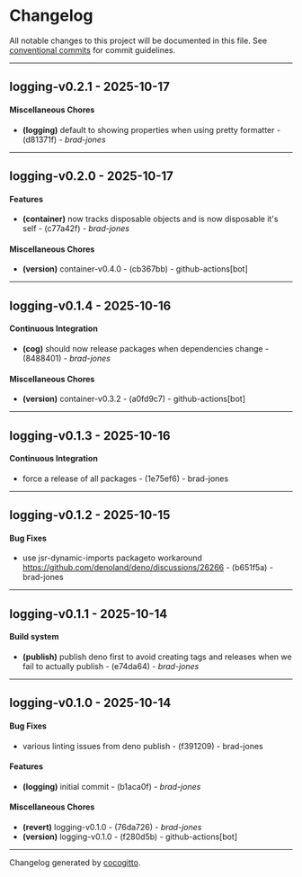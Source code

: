 # Changelog
All notable changes to this project will be documented in this file. See [conventional commits](https://www.conventionalcommits.org/) for commit guidelines.

- - -
## logging-v0.2.1 - 2025-10-17
#### Miscellaneous Chores
- **(logging)** default to showing properties when using pretty formatter - (d81371f) - *brad-jones*

- - -

## logging-v0.2.0 - 2025-10-17
#### Features
- **(container)** now tracks disposable objects and is now disposable it's self - (c77a42f) - *brad-jones*
#### Miscellaneous Chores
- **(version)** container-v0.4.0 - (cb367bb) - github-actions[bot]

- - -

## logging-v0.1.4 - 2025-10-16
#### Continuous Integration
- **(cog)** should now release packages when dependencies change - (8488401) - *brad-jones*
#### Miscellaneous Chores
- **(version)** container-v0.3.2 - (a0fd9c7) - github-actions[bot]

- - -

## logging-v0.1.3 - 2025-10-16
#### Continuous Integration
- force a release of all packages - (1e75ef6) - brad-jones

- - -

## logging-v0.1.2 - 2025-10-15
#### Bug Fixes
- use jsr-dynamic-imports packageto workaround https://github.com/denoland/deno/discussions/26266 - (b651f5a) - brad-jones

- - -

## logging-v0.1.1 - 2025-10-14
#### Build system
- **(publish)** publish deno first to avoid creating tags and releases when we fail to actually publish - (e74da64) - *brad-jones*

- - -

## logging-v0.1.0 - 2025-10-14
#### Bug Fixes
- various linting issues from deno publish - (f391209) - brad-jones
#### Features
- **(logging)** initial commit - (b1aca0f) - *brad-jones*
#### Miscellaneous Chores
- **(revert)** logging-v0.1.0 - (76da726) - *brad-jones*
- **(version)** logging-v0.1.0 - (f280d5b) - github-actions[bot]

- - -

Changelog generated by [cocogitto](https://github.com/cocogitto/cocogitto).